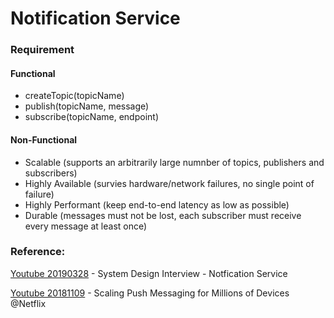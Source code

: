 # Notification Service

### Requirement

#### Functional

<ul>
    <li>createTopic(topicName)</li>
    <li>publish(topicName, message)</li>
    <li>subscribe(topicName, endpoint)</li>
</ul>

#### Non-Functional

<ul>
    <li>Scalable (supports an arbitrarily large numnber of topics, publishers and subscribers)</li>
    <li>Highly Available (survies hardware/network failures, no single point of failure)</li>
    <li>Highly Performant (keep end-to-end latency as low as possible)</li>
    <li>Durable (messages must not be lost, each subscriber must receive every message at least once)</li>
</ul>

### Reference:

[Youtube 20190328](https://youtu.be/bBTPZ9NdSk8) - System Design Interview - Notfication Service

[Youtube 20181109](https://youtu.be/6w6E_B55p0E) - Scaling Push Messaging for Millions of Devices @Netflix